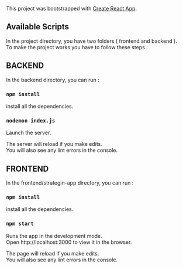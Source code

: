 This project was bootstrapped with [Create React App](https://github.com/facebook/create-react-app).

## Available Scripts

In the project directory, you have two folders ( frontend and backend ). <br />
To make the project works you have to follow these steps :

## BACKEND 

In the backend directory, you can run :

### `npm install`

install all the dependencies.<br />


### `nodemon index.js`

Launch the server.<br />

The server will reload if you make edits.<br />
You will also see any lint errors in the console.

## FRONTEND

In the frontend/strategin-app directory, you can run :

### `npm install`

install all the dependencies.<br />

### `npm start`

Runs the app in the development mode.<br />
Open http://localhost:3000 to view it in the browser.<br />

The page will reload if you make edits.<br />
You will also see any lint errors in the console.<br />